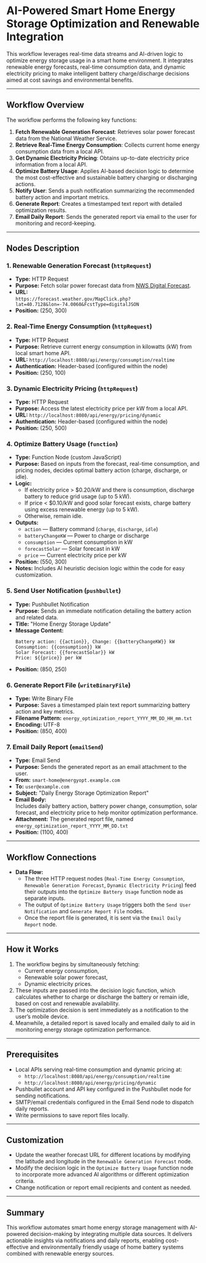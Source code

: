 # AI-Powered Smart Home Energy Storage Optimization and Renewable Integration

This workflow leverages real-time data streams and AI-driven logic to optimize energy storage usage in a smart home environment. It integrates renewable energy forecasts, real-time consumption data, and dynamic electricity pricing to make intelligent battery charge/discharge decisions aimed at cost savings and environmental benefits.

---

## Workflow Overview

The workflow performs the following key functions:

1. **Fetch Renewable Generation Forecast**: Retrieves solar power forecast data from the National Weather Service.
2. **Retrieve Real-Time Energy Consumption**: Collects current home energy consumption data from a local API.
3. **Get Dynamic Electricity Pricing**: Obtains up-to-date electricity price information from a local API.
4. **Optimize Battery Usage**: Applies AI-based decision logic to determine the most cost-effective and sustainable battery charging or discharging actions.
5. **Notify User**: Sends a push notification summarizing the recommended battery action and important metrics.
6. **Generate Report**: Creates a timestamped text report with detailed optimization results.
7. **Email Daily Report**: Sends the generated report via email to the user for monitoring and record-keeping.

---

## Nodes Description

### 1. Renewable Generation Forecast (`httpRequest`)

- **Type:** HTTP Request
- **Purpose:** Fetch solar power forecast data from [NWS Digital Forecast](https://forecast.weather.gov/MapClick.php).
- **URL:**  
  `https://forecast.weather.gov/MapClick.php?lat=40.7128&lon=-74.0060&FcstType=digitalJSON`
- **Position:** (250, 300)

### 2. Real-Time Energy Consumption (`httpRequest`)

- **Type:** HTTP Request
- **Purpose:** Retrieve current energy consumption in kilowatts (kW) from local smart home API.
- **URL:** `http://localhost:8080/api/energy/consumption/realtime`
- **Authentication:** Header-based (configured within the node)
- **Position:** (250, 100)

### 3. Dynamic Electricity Pricing (`httpRequest`)

- **Type:** HTTP Request
- **Purpose:** Access the latest electricity price per kW from a local API.
- **URL:** `http://localhost:8080/api/energy/pricing/dynamic`
- **Authentication:** Header-based (configured within the node)
- **Position:** (250, 500)

### 4. Optimize Battery Usage (`function`)

- **Type:** Function Node (custom JavaScript)
- **Purpose:** Based on inputs from the forecast, real-time consumption, and pricing nodes, decides optimal battery action (charge, discharge, or idle).
- **Logic:**
  - If electricity price > $0.20/kW and there is consumption, discharge battery to reduce grid usage (up to 5 kW).
  - If price < $0.10/kW and good solar forecast exists, charge battery using excess renewable energy (up to 5 kW).
  - Otherwise, remain idle.
- **Outputs:**  
  - `action` — Battery command (`charge`, `discharge`, `idle`)  
  - `batteryChangeKW` — Power to charge or discharge  
  - `consumption` — Current consumption in kW  
  - `forecastSolar` — Solar forecast in kW  
  - `price` — Current electricity price per kW  
- **Position:** (550, 300)
- **Notes:** Includes AI heuristic decision logic within the code for easy customization.

### 5. Send User Notification (`pushbullet`)

- **Type:** Pushbullet Notification
- **Purpose:** Sends an immediate notification detailing the battery action and related data.
- **Title:** "Home Energy Storage Update"
- **Message Content:**  
  ```
  Battery action: {{action}}, Change: {{batteryChangeKW}} kW
  Consumption: {{consumption}} kW
  Solar Forecast: {{forecastSolar}} kW
  Price: ${{price}} per kW
  ```
- **Position:** (850, 250)

### 6. Generate Report File (`writeBinaryFile`)

- **Type:** Write Binary File
- **Purpose:** Saves a timestamped plain text report summarizing battery action and key metrics.
- **Filename Pattern:** `energy_optimization_report_YYYY_MM_DD_HH_mm.txt`
- **Encoding:** UTF-8
- **Position:** (850, 400)

### 7. Email Daily Report (`emailSend`)

- **Type:** Email Send
- **Purpose:** Sends the generated report as an email attachment to the user.
- **From:** `smart-home@energyopt.example.com`
- **To:** `user@example.com`
- **Subject:** "Daily Energy Storage Optimization Report"
- **Email Body:**  
  Includes daily battery action, battery power change, consumption, solar forecast, and electricity price to help monitor optimization performance.
- **Attachment:** The generated report file, named `energy_optimization_report_YYYY_MM_DD.txt`
- **Position:** (1100, 400)

---

## Workflow Connections

- **Data Flow:**
  - The three HTTP request nodes (`Real-Time Energy Consumption`, `Renewable Generation Forecast`, `Dynamic Electricity Pricing`) feed their outputs into the `Optimize Battery Usage` function node as separate inputs.
  - The output of `Optimize Battery Usage` triggers both the `Send User Notification` and `Generate Report File` nodes.
  - Once the report file is generated, it is sent via the `Email Daily Report` node.

---

## How it Works

1. The workflow begins by simultaneously fetching:
   - Current energy consumption,
   - Renewable solar power forecast,
   - Dynamic electricity prices.
2. These inputs are passed into the decision logic function, which calculates whether to charge or discharge the battery or remain idle, based on cost and renewable availability.
3. The optimization decision is sent immediately as a notification to the user’s mobile device.
4. Meanwhile, a detailed report is saved locally and emailed daily to aid in monitoring energy storage optimization performance.

---

## Prerequisites

- Local APIs serving real-time consumption and dynamic pricing at:
  - `http://localhost:8080/api/energy/consumption/realtime`
  - `http://localhost:8080/api/energy/pricing/dynamic`
- Pushbullet account and API key configured in the Pushbullet node for sending notifications.
- SMTP/email credentials configured in the Email Send node to dispatch daily reports.
- Write permissions to save report files locally.

---

## Customization

- Update the weather forecast URL for different locations by modifying the latitude and longitude in the `Renewable Generation Forecast` node.
- Modify the decision logic in the `Optimize Battery Usage` function node to incorporate more advanced AI algorithms or different optimization criteria.
- Change notification or report email recipients and content as needed.

---

## Summary

This workflow automates smart home energy storage management with AI-powered decision-making by integrating multiple data sources. It delivers actionable insights via notifications and daily reports, enabling cost-effective and environmentally friendly usage of home battery systems combined with renewable energy sources.